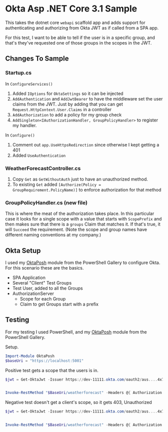 # Okta Asp .NET Core 3.1 Sample

This takes the dotnet core `webapi` scaffold app and adds support for authenticating and authorizing from Okta JWT as if called from a SPA app.

For this test, I want to be able to tell if the user is in a specific group, and that's they've requested one of those groups in the scopes in the JWT.

## Changes To Sample

### Startup.cs

In `ConfigureServices()`

1. Added `IOptions` for `OktaSettings` so it can be injected
1. `AddAuthentication` and `AddJwtBearer` to have the middleware set the user claims from the JWT. Just by adding that you can get `Request.HttpContext.User.Claims` in a controller
1. `AddAuthorization` to add a policy for my group check
1. `AddSingleton<IAuthorizationHandler, GroupPolicyHandler>` to register my handler.

In `Configure()`

1. Comment out `app.UseHttpsRedirection` since otherwise I kept getting a 401
1. Added `UseAuthentication`

### WeatherForecastController.cs

1. Copy `Get` as `GetWithoutAuth` just to have an unauthorized method.
1. To existing `Get` added `[Authorize(Policy = GroupRequirement.PolicyName)]` to enforce authorization for that method

### GroupPolicyHandler.cs (new file)

This is where the meat of the authorization takes place. In this particular case it looks for a single scope with a value that starts with `ScopePrefix` and then makes sure that there is a `groups` Claim that matches it. If that's true, it will `Succeed` the requirement. (Note the scope and group names have different naming conventions at my company.)

## Okta Setup

I used my [OktaPosh](https://www.powershellgallery.com/packages/OktaPosh) module from the PowerShell Gallery to configure Okta.  For this scenario these are the basics.

* SPA Application
* Several "Client" Test Groups
* Test User, added to all the Groups
* AuthorizationServer
  * Scope for each Group
  * Claim to get Groups start with a prefix

## Testing

For my testing I used PowerShell, and my [OktaPosh](https://www.powershellgallery.com/packages/OktaPosh) module from the PowerShell Gallery.

Setup.

```Powershell
Import-Module OktaPosh
$baseUri = "https://localhost:5001"
```

Positive test gets a scope that the users is in.

```Powershell
$jwt = Get-OktaJwt -Issuer https://dev-11111.okta.com/oauth2/aus....4x7 -ClientId ****** -RedirectUri http://localhost:8080/dc-ui/implicit/callback -Username RelianceTest -ClientSecret *** -Scopes openid,casualty.datacapture.client.nw -GrantType implicit


Invoke-RestMethod "$BaseUri/weatherforecast" -Headers @{ Authorization = "Bearer $jwt"} -SkipCertificateCheck
```

Negative test doesn't get a client's scope, so it gets 403, Unauthorized

```Powershell
$jwt = Get-OktaJwt -Issuer https://dev-11111.okta.com/oauth2/aus....4x7 -ClientId ****** -RedirectUri http://localhost:8080/dc-ui/implicit/callback -Username RelianceTest -ClientSecret *** -Scopes openid -GrantType implicit


Invoke-RestMethod "$BaseUri/weatherforecast" -Headers @{ Authorization = "Bearer $jwt"} -SkipCertificateCheck
```
